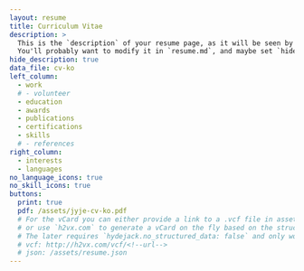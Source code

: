 ```yaml
---
layout: resume
title: Curriculum Vitae
description: >
  This is the `description` of your resume page, as it will be seen by search engines.
  You'll probably want to modify it in `resume.md`, and maybe set `hide_description` to `true` in the front matter.
hide_description: true
data_file: cv-ko
left_column:
  - work
  # - volunteer
  - education
  - awards
  - publications
  - certifications
  - skills
  # - references
right_column:
  - interests
  - languages
no_language_icons: true
no_skill_icons: true
buttons:
  print: true
  pdf: /assets/jyje-cv-ko.pdf
  # For the vCard you can either provide a link to a .vcf file in assets (see `pdf` above),
  # or use `h2vx.com` to generate a vCard on the fly based on the structured data of the resume page.
  # The later requires `hydejack.no_structured_data: false` and only works once the site is deployed to a public URL.
  # vcf: http://h2vx.com/vcf/<!--url-->
  # json: /assets/resume.json
---
```

